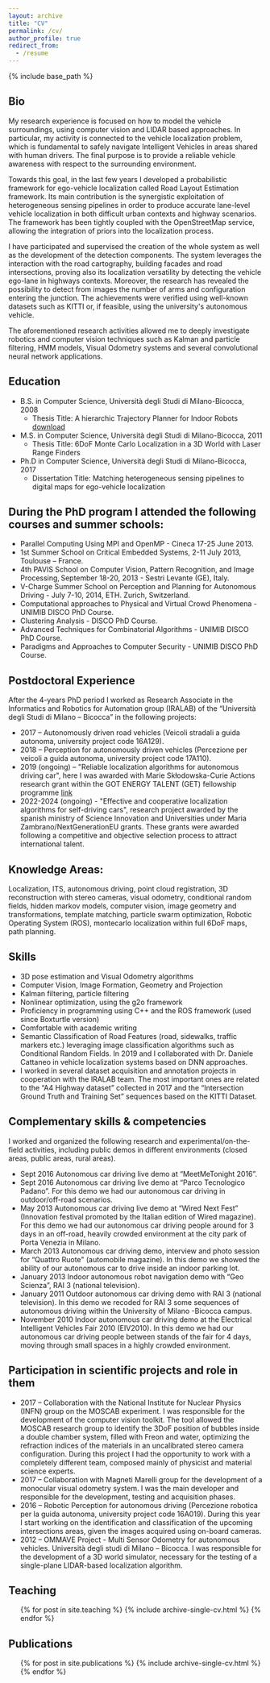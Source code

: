 ```yaml
---
layout: archive
title: "CV"
permalink: /cv/
author_profile: true
redirect_from:
  - /resume
---
```


{% include base_path %}

## Bio

My research experience is focused on how to model the vehicle surroundings, using computer vision and LIDAR based approaches. In particular, my activity is connected to the vehicle localization problem, which is fundamental to safely navigate Intelligent Vehicles in areas shared with human drivers. The final purpose is to provide a reliable vehicle awareness with respect to the surrounding environment. 

Towards this goal, in the last few years I developed a probabilistic framework for ego-vehicle localization called Road Layout Estimation framework. Its main contribution is the synergistic exploitation of heterogeneous sensing pipelines in order to produce accurate lane-level vehicle localization in both difficult urban contexts and highway scenarios. The framework has been tightly coupled with the OpenStreetMap service, allowing the integration of priors into the localization process.  

I have participated and supervised the creation of the whole system as well as the development of the detection components. The system leverages the interaction with the road cartography, building facades and road intersections, proving also its localization versatility by detecting the vehicle ego-lane in highways contexts. Moreover, the research has revealed the possibility to detect from images the number of arms and configuration entering the junction. The achievements were verified using well-known datasets such as KITTI or, if feasible, using the university's autonomous vehicle.  

The aforementioned research activities allowed me to deeply investigate robotics and computer vision techniques such as Kalman and particle filtering, HMM models, Visual Odometry systems and several convolutional neural network applications. 


## Education

* B.S. in Computer Science, Università degli Studi di Milano-Bicocca, 2008
  * Thesis Title: A hierarchic Trajectory Planner for Indoor Robots [download](https://trigal.github.io/files/BallardiniMSc2012.pdf)
* M.S. in Computer Science, Università degli Studi di Milano-Bicocca, 2011
  * Thesis Title: 6DoF Monte Carlo Localization in a 3D World with Laser Range Finders 
* Ph.D in Computer Science, Università degli Studi di Milano-Bicocca, 2017
  * Dissertation Title: Matching heterogeneous sensing pipelines to digital maps for ego-vehicle localization

## During the PhD program I attended the following courses and summer schools: 

* Parallel Computing Using MPI and OpenMP - Cineca 17-25 June 2013. 
* 1st Summer School on Critical Embedded Systems, 2-11 July 2013, Toulouse – France. 
* 4th PAVIS School on Computer Vision, Pattern Recognition, and Image Processing, September 18-20, 2013 - Sestri Levante (GE), Italy. 
* V-Charge Summer School on Perception and Planning for Autonomous Driving - July 7-10, 2014, ETH. Zurich, Switzerland. 
* Computational approaches to Physical and Virtual Crowd Phenomena - UNIMIB DISCO PhD Course. 
* Clustering Analysis - DISCO PhD Course. 
* Advanced Techniques for Combinatorial Algorithms - UNIMIB DISCO PhD Course. 
* Paradigms and Approaches to Computer Security - UNIMIB DISCO PhD Course.   

## Postdoctoral Experience

After the 4-years PhD period I worked as Research Associate in the Informatics and Robotics for Automation group (IRALAB) of the “Università degli Studi di Milano – Bicocca” in the following projects: 

* 2017 – Autonomously driven road vehicles (Veicoli stradali a guida autonoma, university project code 16A129). 
* 2018 – Perception for autonomously driven vehicles (Percezione per veicoli a guida autonoma, university project code 17A110). 
* 2019 (ongoing) – "Reliable localization algorithms for autonomous driving car", here I was awarded with Marie Skłodowska-Curie Actions research grant within the GOT ENERGY TALENT (GET) fellowship programme [link](http://gotenergytalent.uah.es/member/augusto-luis-ballardini/ "MSCA-COFUND")
* 2022-2024 (ongoing) - "Effective and cooperative localization algorithms for self-driving cars", research project awarded by the spanish ministry of Science Innovation and Universities under Maria Zambrano/NextGenerationEU grants. These grants were awarded following a competitive and objective selection process to attract international talent. 
  

## Knowledge Areas: 

Localization, ITS, autonomous driving, point cloud registration, 3D reconstruction with stereo cameras, visual odometry, conditional random fields, hidden markov models, computer vision, image geometry and transformations, template matching, particle swarm optimization, Robotic Operating System (ROS), montecarlo localization within full 6DoF maps, path planning. 

## Skills

* 3D pose estimation and Visual Odometry algorithms 
* Computer Vision, Image Formation, Geometry and Projection 
* Kalman filtering, particle filtering 
* Nonlinear optimization, using the g2o framework 
* Proficiency in programming using C++ and the ROS framework (used since Boxturtle version) 
* Comfortable with academic writing 
* Semantic Classification of Road Features (road, sidewalks, traffic markers etc.) leveraging image classification algorithms such as Conditional Random Fields. In 2019 and I collaborated with Dr. Daniele Cattaneo in vehicle localization systems based on DNN approaches.
* I worked in several dataset acquisition and annotation projects in cooperation with the IRALAB team. The most important ones are related to the “A4 Highway dataset” collected in 2017 and the “Intersection Ground Truth and Training Set” sequences based on the KITTI Dataset.  


## Complementary skills & competencies 

I worked and organized the following research and experimental/on-the-field activities, including public demos in different environments (closed areas, public areas, rural areas). 

* Sept 2016 Autonomous car driving live demo at “MeetMeTonight 2016”. 
* Sept 2016 Autonomous car driving live demo at “Parco Tecnologico Padano”. For this demo we had our autonomous car driving in outdoor/off-road scenarios. 
* May 2013 Autonomous car driving live demo at “Wired Next Fest” (Innovation festival promoted by the Italian edition of Wired magazine). For this demo we had our autonomous car driving people around for 3 days in an off-road, heavily crowded environment at the city park of Porta Venezia in Milano. 
* March 2013 Autonomous car driving demo, interview and photo session for “Quattro Ruote" (automobile magazine). In this demo we showed the ability of our autonomous car to drive inside an indoor parking lot. 
* January 2013 Indoor autonomous robot navigation demo with “Geo Scienza”, RAI 3 (national television). 
* January 2011 Outdoor autonomous car driving demo with RAI 3 (national television). In this demo we recoded for RAI 3 some sequences of autonomous driving within the University of Milano -Bicocca campus. 
* November 2010 Indoor autonomous car driving demo at the Electrical Intelligent Vehicles Fair 2010 (EIV2010). In this demo we had our autonomous car driving people between stands of the fair for 4 days, moving through small spaces in a highly crowded environment. 

## Participation in scientific projects and role in them 

* 2017 – Collaboration with the National Institute for Nuclear Physics (INFN) group on the MOSCAB experiment. I was responsible for the development of the computer vision toolkit. The tool allowed the MOSCAB research group to identify the 3DoF position of bubbles inside a double chamber system, filled with Freon and water, optimizing the refraction indices of the materials in an uncalibrated stereo camera configuration. 
During this project I had the opportunity to work with a completely different team, composed mainly of physicist and material science experts. 
* 2017 – Collaboration with Magneti Marelli group for the development of a monocular visual odometry system. I was the main developer and responsible for the development, testing and acquisition phases. 
* 2016 – Robotic Perception for autonomous driving (Percezione robotica per la guida autonoma, university project code 16A019). During this year I start working on the identification and classification of the upcoming intersections areas, given the images acquired using on-board cameras. 
* 2012 – OMMAVE Project - Multi Sensor Odometry for autonomous vehicles. Università degli studi di Milano – Bicocca. I was responsible for the development of a 3D world simulator, necessary for the testing of a single-plane LIDAR-based localization algorithm. 


## Teaching

  <ul>{% for post in site.teaching %}
    {% include archive-single-cv.html %}
  {% endfor %}</ul>

## Publications

  <ul>{% for post in site.publications %}
    {% include archive-single-cv.html %}
  {% endfor %}</ul>


<!---  
Talks
======
  <ul>{% for post in site.talks %}
    {% include archive-single-talk-cv.html %}
  {% endfor %}</ul>
-->

<!--
Service and leadership
======
* Currently signed in to 43 different slack teams
-->
